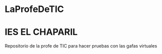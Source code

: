 # LaProfeDeTIC
# IES EL CHAPARIL
Repositorio de la profe de TIC para hacer pruebas con las gafas virtuales
